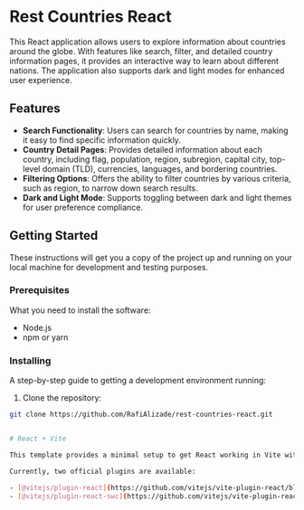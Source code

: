 # Rest Countries React

This React application allows users to explore information about countries around the globe. With features like search, filter, and detailed country information pages, it provides an interactive way to learn about different nations. The application also supports dark and light modes for enhanced user experience.

## Features

- **Search Functionality**: Users can search for countries by name, making it easy to find specific information quickly.
- **Country Detail Pages**: Provides detailed information about each country, including flag, population, region, subregion, capital city, top-level domain (TLD), currencies, languages, and bordering countries.
- **Filtering Options**: Offers the ability to filter countries by various criteria, such as region, to narrow down search results.
- **Dark and Light Mode**: Supports toggling between dark and light themes for user preference compliance.

## Getting Started

These instructions will get you a copy of the project up and running on your local machine for development and testing purposes.

### Prerequisites

What you need to install the software:

- Node.js
- npm or yarn

### Installing

A step-by-step guide to getting a development environment running:

1. Clone the repository:
```bash
git clone https://github.com/RafiAlizade/rest-countries-react.git


# React + Vite

This template provides a minimal setup to get React working in Vite with HMR and some ESLint rules.

Currently, two official plugins are available:

- [@vitejs/plugin-react](https://github.com/vitejs/vite-plugin-react/blob/main/packages/plugin-react/README.md) uses [Babel](https://babeljs.io/) for Fast Refresh
- [@vitejs/plugin-react-swc](https://github.com/vitejs/vite-plugin-react-swc) uses [SWC](https://swc.rs/) for Fast Refresh
